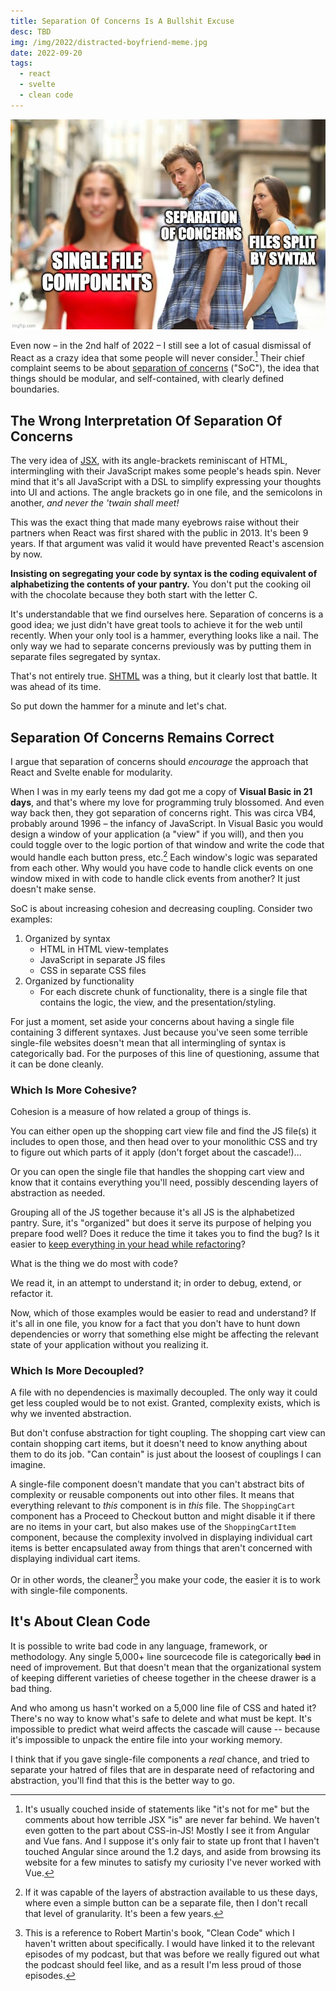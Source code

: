 ```yaml
---
title: Separation Of Concerns Is A Bullshit Excuse
desc: TBD
img: /img/2022/distracted-boyfriend-meme.jpg
date: 2022-09-20
tags:
  - react
  - svelte
  - clean code
---
```


![Distracted boyfriend meme: He has a label over his torso that reads, "Separation of concerns" and he is looking longingly at a woman whose torso has a label that reads, "single file components" while his girlfriend watches him with an insulted look on her face and a label over her torso that reads, "files split by syntax"](/img/2022/distracted-boyfriend-meme.jpg)

Even now &ndash; in the 2nd half of 2022 &ndash; I still see a lot of casual dismissal of React as a crazy idea that some people will never consider.[^1] Their chief complaint seems to be about [separation of concerns][1] ("SoC"), the idea that things should be modular, and self-contained, with clearly defined boundaries.

[^1]: It's usually couched inside of statements like "it's not for me" but the comments about how terrible JSX "is" are never far behind. We haven't even gotten to the part about CSS-in-JS! Mostly I see it from Angular and Vue fans. And I suppose it's only fair to state up front that I haven't touched Angular since around the 1.2 days, and aside from browsing its website for a few minutes to satisfy my curiosity I've never worked with Vue.

## The Wrong Interpretation Of Separation Of Concerns

The very idea of [JSX][2], with its angle-brackets reminiscant of HTML, intermingling with their JavaScript makes some people's heads spin. Never mind that it's all JavaScript with a DSL to simplify expressing your thoughts into UI and actions. The angle brackets go in one file, and the semicolons in another, _and never the 'twain shall meet!_

This was the exact thing that made many eyebrows raise without their partners when React was first shared with the public in 2013. It's been 9 years. If that argument was valid it would have prevented React's ascension by now.

**Insisting on segregating your code by syntax is the coding equivalent of alphabetizing the contents of your pantry.** You don't put the cooking oil with the chocolate because they both start with the letter C.

It's understandable that we find ourselves here. Separation of concerns is a good idea; we just didn't have great tools to achieve it for the web until recently. When your only tool is a hammer, everything looks like a nail. The only way we had to separate concerns previously was by putting them in separate files segregated by syntax.

That's not entirely true. [SHTML][4] was a thing, but it clearly lost that battle. It was ahead of its time.

So put down the hammer for a minute and let's chat.

## Separation Of Concerns Remains Correct

I argue that separation of concerns should _encourage_ the approach that React and Svelte enable for modularity.

When I was in my early teens my dad got me a copy of **Visual Basic in 21 days**, and that's where my love for programming truly blossomed. And even way back then, they got separation of concerns right. This was circa VB4, probably around 1996 &ndash; the infancy of JavaScript. In Visual Basic you would design a window of your application (a "view" if you will), and then you could toggle over to the logic portion of that window and write the code that would handle each button press, etc.[^2] Each window's logic was separated from each other. Why would you have code to handle click events on one window mixed in with code to handle click events from another? It just doesn't make sense.

[^2]: If it was capable of the layers of abstraction available to us these days, where even a simple button can be a separate file, then I don't recall that level of granularity. It's been a few years.

SoC is about increasing cohesion and decreasing coupling. Consider two examples:

1. Organized by syntax
   - HTML in HTML view-templates
   - JavaScript in separate JS files
   - CSS in separate CSS files
2. Organized by functionality
   - For each discrete chunk of functionality, there is a single file that contains the logic, the view, and the presentation/styling.

For just a moment, set aside your concerns about having a single file containing 3 different syntaxes. Just because you've seen some terrible single-file websites doesn't mean that all intermingling of syntax is categorically bad. For the purposes of this line of questioning, assume that it can be done cleanly.

### Which Is More Cohesive?

Cohesion is a measure of how related a group of things is.

You can either open up the shopping cart view file and find the JS file(s) it includes to open those, and then head over to your monolithic CSS and try to figure out which parts of it apply (don't forget about the cascade!)...

Or you can open the single file that handles the shopping cart view and know that it contains everything you'll need, possibly descending layers of abstraction as needed.

Grouping all of the JS together because it's all JS is the alphabetized pantry. Sure, it's "organized" but does it serve its purpose of helping you prepare food well? Does it reduce the time it takes you to find the bug? Is it easier to [keep everything in your head while refactoring][5]?

What is the thing we do most with code?

We read it, in an attempt to understand it; in order to debug, extend, or refactor it.

Now, which of those examples would be easier to read and understand? If it's all in one file, you know for a fact that you don't have to hunt down dependencies or worry that something else might be affecting the relevant state of your application without you realizing it.

### Which Is More Decoupled?

A file with no dependencies is maximally decoupled. The only way it could get less coupled would be to not exist. Granted, complexity exists, which is why we invented abstraction.

But don't confuse abstraction for tight coupling. The shopping cart view can contain shopping cart items, but it doesn't need to know anything about them to do its job. "Can contain" is just about the loosest of couplings I can imagine.

A single-file component doesn't mandate that you can't abstract bits of complexity or reusable components out into other files. It means that everything relevant to _this_ component is in _this_ file. The `ShoppingCart` component has a Proceed to Checkout button and might disable it if there are no items in your cart, but also makes use of the `ShoppingCartItem` component, because the complexity involved in displaying individual cart items is better encapsulated away from things that aren't concerned with displaying individual cart items.

Or in other words, the cleaner[^3] you make your code, the easier it is to work with single-file components.

[^3]: This is a reference to Robert Martin's book, "Clean Code" which I haven't written about specifically. I would have linked it to the relevant episodes of my podcast, but that was before we really figured out what the podcast should feel like, and as a result I'm less proud of those episodes.

## It's About Clean Code

It is possible to write bad code in any language, framework, or methodology. Any single 5,000+ line sourcecode file is categorically ~~bad~~ in need of improvement. But that doesn't mean that the organizational system of keeping different varieties of cheese together in the cheese drawer is a bad thing.

And who among us hasn't worked on a 5,000 line file of CSS and hated it? There's no way to know what's safe to delete and what must be kept. It's impossible to predict what weird affects the cascade will cause -- because it's impossible to unpack the entire file into your working memory.

I think that if you gave single-file components a _real_ chance, and tried to separate your hatred of files that are in desparate need of refactoring and abstraction, you'll find that this is the better way to go.

[1]: https://en.wikipedia.org/wiki/Separation_of_concerns
[2]: https://reactjs.org/docs/introducing-jsx.html
[4]: https://stackoverflow.com/questions/519619/what-is-the-purpose-and-uniqueness-shtml
[5]: https://heeris.id.au/2013/this-is-why-you-shouldnt-interrupt-a-programmer/
